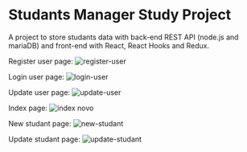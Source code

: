 # Studants Manager Study Project

A project to store studants data with back-end REST API (node.js and mariaDB) and front-end with React, React Hooks and Redux.

Register user page:
![register-user](https://user-images.githubusercontent.com/89145009/165586113-51a6029f-63c3-43bd-a344-1b115a80f51f.png)

Login user page:
![login-user](https://user-images.githubusercontent.com/89145009/165586135-06a20f1f-3dc1-48bb-a6a9-8a2e6cc0525a.png)

Update user page:
![update-user](https://user-images.githubusercontent.com/89145009/165586168-c2589fee-b181-470c-8cba-a0b164a112af.png)

Index page:
![index novo](https://user-images.githubusercontent.com/89145009/166505220-f7de959e-1ad4-4c42-9828-fcdda2fc88d9.png)

New studant page:
![new-studant](https://user-images.githubusercontent.com/89145009/165585985-c2b5b94c-3404-4fc6-a39e-4b4107707f9e.png)

Update studant page:
![update-studant](https://user-images.githubusercontent.com/89145009/165586025-99f7441a-833f-4696-9634-39995e53617f.png)

